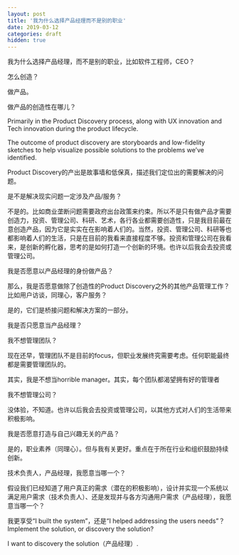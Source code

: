 ```yaml
---
layout: post
title: '我为什么选择产品经理而不是别的职业'
date: 2019-03-12
categories: draft
hidden: true
---
```


我为什么选择产品经理，而不是别的职业，比如软件工程师，CEO？

怎么创造？

做产品。

做产品的创造性在哪儿？

Primarily in the Product Discovery process, along with UX innovation and Tech innovation during the product lifecycle.

The outcome of product discovery are storyboards and low-fidelity sketches to help visualize possible solutions to the problems we’ve identified.

Product Discovery的产出是故事墙和低保真，描述我们定位出的需要解决的问题。

是不是解决现实问题一定涉及产品/服务？

不是的。比如商业垄断问题需要政府出台政策来约束。所以不是只有做产品才需要创造力，投资、管理公司、科研、艺术，各行各业都需要创造性，只是我目前最在意创造产品，因为它是实实在在影响着人们的。当然，投资、管理公司、科研等也都影响着人们的生活，只是在目前的我看来直接程度不够。投资和管理公司在我看来，是创新的孵化器，思考的是如何打造一个创新的环境。也许以后我会去投资或管理公司。

我是否愿意以产品经理的身份做产品？

那么，我是否愿意做除了创造性的Product Discovery之外的其他产品管理工作？比如用户访谈，同理心，客户服务？

是的，它们是桥接问题和解决方案的一部分。

我是否只愿意当产品经理？

我不想管理团队？

现在还早，管理团队不是目前的focus，但职业发展终究需要考虑。任何职能最终都是需要管理团队的。

其实，我是不想当horrible manager。其实，每个团队都渴望拥有好的管理者

我不想管理公司？

没体验，不知道。也许以后我会去投资或管理公司，以其他方式对人们的生活带来积极影响。

我是否愿意打造与自己兴趣无关的产品？

是的，职业素养（同理心）。但与我有关更好。重点在于所在行业和组织鼓励持续创新。

技术负责人，产品经理，我愿意当哪一个？

假设我们已经知道了用户真正的需求（潜在的积极影响），设计并实现一个系统以满足用户需求（技术负责人）、还是发现并与各方沟通用户需求（产品经理），我愿意当哪一个？

我更享受“I built the system”，还是“I helped addressing the users needs”？Implement the solution, or discovery the solution?

I want to discovery the solution（产品经理）.
